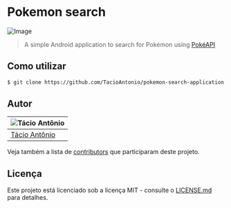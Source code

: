# Pokemon search

![Image](assets/images/classification.gif)
> A simple Android application to search for Pokémon using [PokéAPI](https://pokeapi.co)

## Como utilizar

```sh
$ git clone https://github.com/TacioAntonio/pokemon-search-application.git
```

## Autor

| ![Tácio Antônio](https://avatars2.githubusercontent.com/u/44682965?s=150&=4)
| -
| [Tácio Antônio](https://github.com/TacioAntonio/)

Veja também a lista de [contributors](https://github.com/TacioAntonio/pokemon-search-application/graphs/contributors) que participaram deste projeto.

## Licença

Este projeto está licenciado sob a licença MIT - consulte o [LICENSE.md](https://github.com/TacioAntonio/pokemon-search-application/blob/master/LICENSE.md) para detalhes.
